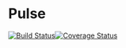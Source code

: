 Pulse
=====
[![Build Status](https://travis-ci.org/InspireNXE/Pulse.png?branch=master)](https://travis-ci.org/InspireNXE/Pulse)[![Coverage Status](https://coveralls.io/repos/InspireNXE/Pulse/badge.png?branch=master)](https://coveralls.io/r/InspireNXE/Pulse?branch=master)
